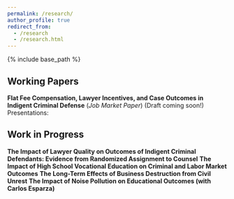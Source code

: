 ```yaml
---
permalink: /research/
author_profile: true
redirect_from:
  - /research
  - /research.html
---
```


{% include base_path %}

## Working Papers
<b>Flat Fee Compensation, Lawyer Incentives, and Case Outcomes in Indigent Criminal Defense</b> (<i>Job Market Paper</i>)
(Draft coming soon!)
Presentations: 

## Work in Progress
<b>The Impact of Lawyer Quality on Outcomes of Indigent Criminal Defendants: Evidence from Randomized Assignment to Counsel</b>
<b>The Impact of High School Vocational Education on Criminal and Labor Market Outcomes</b>
<b>The Long-Term Effects of Business Destruction from Civil Unrest</b>
<b>The Impact of Noise Pollution on Educational Outcomes (with Carlos Esparza)</b>

